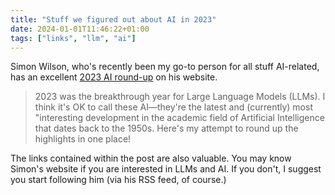 ```yaml
---
title: "Stuff we figured out about AI in 2023"
date: 2024-01-01T11:46:22+01:00
tags: ["links", "llm", "ai"]
---
```

Simon Wilson, who's recently been my go-to person for all stuff AI-related, has
an excellent [2023 AI
round-up](https://simonwillison.net/2023/Dec/31/ai-in-2023/) on his website. 

> 2023 was the breakthrough year for Large Language Models (LLMs). I think it's
OK to call these AI—they're the latest and (currently) most "interesting
development in the academic field of Artificial Intelligence that dates back to
the 1950s. Here's my attempt to round up the highlights in one place!

The links contained within the post are also valuable. You may know Simon's
website if you are interested in LLMs and AI. If you don't, I suggest you start
following him (via his RSS feed, of course.)